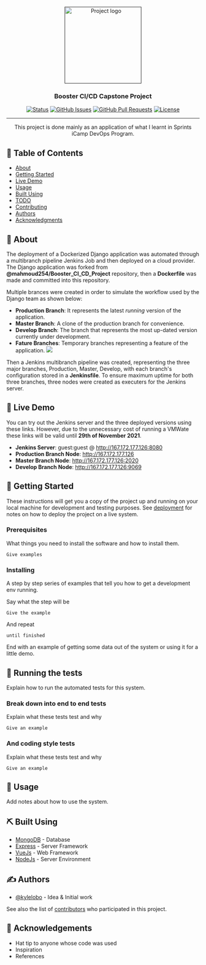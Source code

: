 <p align="center">
  <a href="" rel="noopener">
 <img width=200px height=200px src="https://i.imgur.com/6wj0hh6.jpg" alt="Project logo"></a>
</p>

<h3 align="center">Booster CI/CD Capstone Project</h3>

<div align="center">

[![Status](https://img.shields.io/badge/status-active-success.svg)]()
[![GitHub Issues](https://img.shields.io/github/issues/neatphar/Booster_CI_CD_Project.svg)](https://github.com/neatphar/Booster_CI_CD_Project/issues)
[![GitHub Pull Requests](https://img.shields.io/github/issues-pr/neatphar/Booster_CI_CD_Project.svg)](https://github.com/neatphar/Booster_CI_CD_Project/pulls)
[![License](https://img.shields.io/badge/license-MIT-blue.svg)](/LICENSE)

</div>

---

<p align="center"> This project is done mainly as an application of what I learnt in Sprints iCamp DevOps Program.
    <br> 
</p>

## 📝 Table of Contents

- [About](#about)
- [Getting Started](#getting_started)
- [Live Demo](#demo)
- [Usage](#usage)
- [Built Using](#built_using)
- [TODO](../TODO.md)
- [Contributing](../CONTRIBUTING.md)
- [Authors](#authors)
- [Acknowledgments](#acknowledgement)

## 🧐 About <a name = "about"></a>

The deployment of a Dockerized Django application was automated through a multibranch pipeline Jenkins Job and then deployed on a cloud provider. The Django application was forked from **@mahmoud254/Booster_CI_CD_Project** repository, then a **Dockerfile** was made and committed into this repository. 

Multiple brances were created in order to simulate the workflow used by the Django team as shown below:
* **Production Branch**: It represents the latest _running_ version of the application.
* **Master Branch**: A clone of the production branch for convenience. 
* **Develop Branch**: The branch that represents the most up-dated version currently under development.
* **Fature Branches**: Temporary branches representing a feature of the application.
![](https://buddy.works/blog/images/gitflow.png)

Then a Jenkins multibranch pipeline was created, representing the three major branches, Production, Master, Develop, with each branch's configuration stored in a **Jenkinsfile**. To ensure maximum uptime for both three branches, three nodes were created as executers for the Jenkins server.


## 🚀 Live Demo <a name = "demo"></a>

You can try out the Jenkins server and the three deployed versions using these links. However, due to the unnecessary cost of running a VMWate these links will be valid until **29th of November 2021**.
* **Jenkins Server**: guest:guest @ http://167.172.177.126:8080
* **Production Branch Node**: http://167.172.177.126
* **Master Branch Node**: http://167.172.177.126:2020
* **Develop Branch Node**: http://167.172.177.126:9069

## 🏁 Getting Started <a name = "getting_started"></a>

These instructions will get you a copy of the project up and running on your local machine for development and testing purposes. See [deployment](#deployment) for notes on how to deploy the project on a live system.

### Prerequisites

What things you need to install the software and how to install them.

```
Give examples
```

### Installing

A step by step series of examples that tell you how to get a development env running.

Say what the step will be

```
Give the example
```

And repeat

```
until finished
```

End with an example of getting some data out of the system or using it for a little demo.

## 🔧 Running the tests <a name = "tests"></a>

Explain how to run the automated tests for this system.

### Break down into end to end tests

Explain what these tests test and why

```
Give an example
```

### And coding style tests

Explain what these tests test and why

```
Give an example
```

## 🎈 Usage <a name="usage"></a>

Add notes about how to use the system.

## ⛏️ Built Using <a name = "built_using"></a>

- [MongoDB](https://www.mongodb.com/) - Database
- [Express](https://expressjs.com/) - Server Framework
- [VueJs](https://vuejs.org/) - Web Framework
- [NodeJs](https://nodejs.org/en/) - Server Environment

## ✍️ Authors <a name = "authors"></a>

- [@kylelobo](https://github.com/kylelobo) - Idea & Initial work

See also the list of [contributors](https://github.com/kylelobo/The-Documentation-Compendium/contributors) who participated in this project.

## 🎉 Acknowledgements <a name = "acknowledgement"></a>

- Hat tip to anyone whose code was used
- Inspiration
- References
